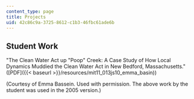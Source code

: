 ```yaml
---
content_type: page
title: Projects
uid: 42c86c9a-3725-8612-c1b3-46fbc61ade6b
---
```


**Student Work** 
-----------------

"The Clean Water Act up "Poop" Creek: A Case Study of How Local Dynamics Muddied the Clean Water Act in New Bedford, Massachusetts." ([PDF]({{< baseurl >}}/resources/mit11_013js10_emma_basin))

(Courtesy of Emma Bassein. Used with permission. The above work by the student was used in the 2005 version.)